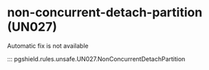 # non-concurrent-detach-partition (UN027)

Automatic fix is not available

::: pgshield.rules.unsafe.UN027.NonConcurrentDetachPartition


